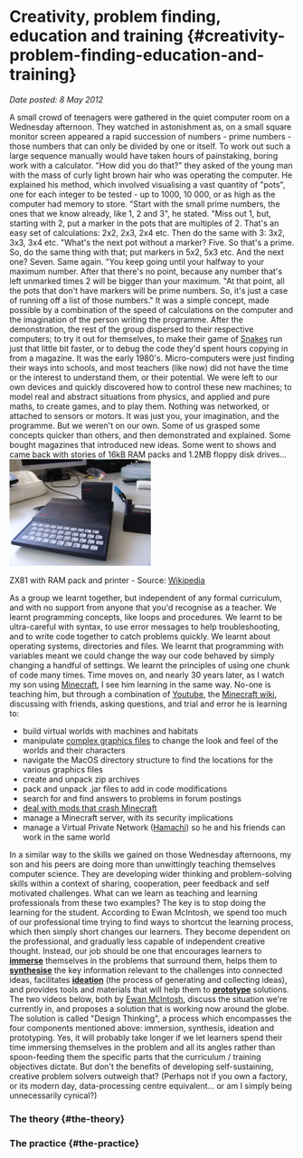 # Creativity, problem finding, education and training {#creativity-problem-finding-education-and-training}

_Date posted: 8 May 2012_

A small crowd of teenagers were gathered in the quiet computer room on a Wednesday afternoon. They watched in astonishment as, on a small square monitor screen appeared a rapid succession of numbers - prime numbers - those numbers that can only be divided by one or itself. To work out such a large sequence manually would have taken hours of painstaking, boring work with a calculator. "How did you do that?" they asked of the young man with the mass of curly light brown hair who was operating the computer. He explained his method, which involved visualising a vast quantity of "pots", one for each integer to be tested - up to 1000, 10 000, or as high as the computer had memory to store. "Start with the small prime numbers, the ones that we know already, like 1, 2 and 3", he stated. "Miss out 1, but, starting with 2, put a marker in the pots that are multiples of 2\. That's an easy set of calculations: 2x2, 2x3, 2x4 etc. Then do the same with 3: 3x2, 3x3, 3x4 etc. "What's the next pot without a marker? Five. So that's a prime. So, do the same thing with that; put markers in 5x2, 5x3 etc. And the next one? Seven. Same again. "You keep going until your halfway to your maximum number. After that there's no point, because any number that's left unmarked times 2 will be bigger than your maximum. "At that point, all the pots that don't have markers will be prime numbers. So, it's just a case of running off a list of those numbers." It was a simple concept, made possible by a combination of the speed of calculations on the computer and the imagination of the person writing the programme. After the demonstration, the rest of the group dispersed to their respective computers; to try it out for themselves, to make their game of [Snakes](http://www.snakegame.org.uk/) run just that little bit faster, or to debug the code they'd spent hours copying in from a magazine. It was the early 1980's. Micro-computers were just finding their ways into schools, and most teachers (like now) did not have the time or the interest to understand them, or their potential. We were left to our own devices and quickly discovered how to control these new machines; to model real and abstract situations from physics, and applied and pure maths, to create games, and to play them. Nothing was networked, or attached to sensors or motors. It was just you, your imagination, and the programme. But we weren't on our own. Some of us grasped some concepts quicker than others, and then demonstrated and explained. Some bought magazines that introduced new ideas. Some went to shows and came back with stories of 16kB RAM packs and 1.2MB floppy disk drives...[![](./exportlc.php_files/ZX81_-_rampack_-_ZX_Printer.jpg)](./exportlc.php_files/ZX81_-_rampack_-_ZX_Printer.jpg)

ZX81 with RAM pack and printer - Source: [Wikipedia](http://en.wikipedia.org/wiki/File:ZX81_-_rampack_-_ZX_Printer.jpg)

As a group we learnt together, but independent of any formal curriculum, and with no support from anyone that you'd recognise as a teacher. We learnt programming concepts, like loops and procedures. We learnt to be ultra-careful with syntax, to use error messages to help troubleshooting, and to write code together to catch problems quickly. We learnt about operating systems, directories and files. We learnt that programming with variables meant we could change the way our code behaved by simply changing a handful of settings. We learnt the principles of using one chunk of code many times. Time moves on, and nearly 30 years later, as I watch my son using [Minecraft](http://www.minecraft.net/), I see him learning in the same way. No-one is teaching him, but through a combination of [Youtube](http://www.youtube.com/results?search_query=minecraft&search=tag), the [Minecraft wiki](http://www.minecraftwiki.net/wiki/Minecraft_Wiki), discussing with friends, asking questions, and trial and error he is learning to:

*   build virtual worlds with machines and habitats
*   manipulate [complex graphics files](http://www.minecraftwiki.net/wiki/Texture_Packs) to change the look and feel of the worlds and their characters
*   navigate the MacOS directory structure to find the locations for the various graphics files
*   create and unpack zip archives
*   pack and unpack .jar files to add in code modifications
*   search for and find answers to problems in forum postings
*   [deal with mods that crash Minecraft](http://www.minecraftforum.net/topic/73368-how-to-remove-mods-on-a-mac/)
*   manage a Minecraft server, with its security implications
*   manage a Virtual Private Network ([Hamachi](https://secure.logmein.com/products/hamachi/)) so he and his friends can work in the same world

In a similar way to the skills we gained on those Wednesday afternoons, my son and his peers are doing more than unwittingly teaching themselves computer science. They are developing wider thinking and problem-solving skills within a context of sharing, cooperation, peer feedback and self motivated challenges. What can we learn as teaching and learning professionals from these two examples? The key is to stop doing the learning for the student. According to Ewan McIntosh, we spend too much of our professional time trying to find ways to shortcut the learning process, which then simply short changes our learners. They become dependent on the professional, and gradually less capable of independent creative thought. Instead, our job should be one that encourages learners to [**immerse**](http://edu.blogs.com/edublogs/2012/01/design-thinking-2-immersion-dont-give-students-a-problem-to-solve.html) themselves in the problems that surround them, helps them to [**synthesise**](http://www.matthewholloway.com/synthesis.html) the key information relevant to the challenges into connected ideas, facilitates [**ideation**](http://en.wikipedia.org/wiki/Design_thinking#Ideation) (the process of generating and collecting ideas), and provides tools and materials that will help them to [**prototype**](http://edu.blogs.com/edublogs/2010/10/design-thinking-solves-real-problems.html) solutions. The two videos below, both by [Ewan McIntosh](http://edu.blogs.com/), discuss the situation we're currently in, and proposes a solution that is working now around the globe. The solution is called "Design Thinking", a process which encompasses the four components mentioned above: immersion, synthesis, ideation and prototyping. Yes, it will probably take longer if we let learners spend their time immersing themselves in the problem and all its angles rather than spoon-feeding them the specific parts that the curriculum / training objectives dictate. But don't the benefits of developing self-sustaining, creative problem solvers outweigh that? (Perhaps not if you own a factory, or its modern day, data-processing centre equivalent... or am I simply being unnecessarily cynical?)

### The theory {#the-theory}

### The practice {#the-practice}